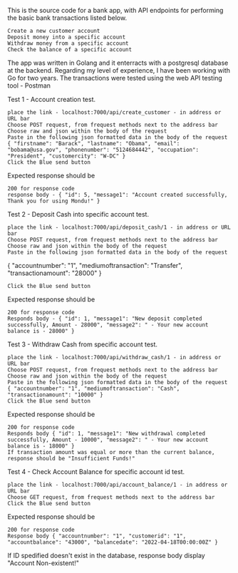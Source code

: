 This is the source code for a bank app, with API endpoints for performing the basic bank transactions listed below.

    Create a new customer account
    Deposit money into a specific account
    Withdraw money from a specific account
    Check the balance of a specific account

The app was written in Golang and it enterracts with a postgresql database at the backend. Regarding my level of experience, I have been working with Go for two years. The transactions were tested using the web API testing tool - Postman

Test 1 - Account creation test.

    place the link - localhost:7000/api/create_customer - in address or URL bar
    Choose POST request, from frequest methods next to the address bar
    Choose raw and json within the body of the request
    Paste in the following json formatted data in the body of the request { "firstname": "Barack", "lastname": "Obama", "email": "bobama@usa.gov", "phonenumber": "5124684442", "occupation": "President", "customercity": "W-DC" }
    Click the Blue send button

Expected response should be

    200 for response code
    response body - { "id": 5, "message1": "Account created successfully, Thank you for using Mondu!" }

Test 2 - Deposit Cash into specific account test.

    place the link - localhost:7000/api/deposit_cash/1 - in address or URL bar
    Choose POST request, from frequest methods next to the address bar
    Choose raw and json within the body of the request
    Paste in the following json formatted data in the body of the request

{ "accountnumber": "1", "mediumoftransaction": "Transfer", "transactionamount": "28000" }

    Click the Blue send button

Expected response should be

    200 for response code
    Responds body - { "id": 1, "message1": "New deposit completed successfully, Amount - 28000", "message2": " - Your new account balance is - 28000" }

Test 3 - Withdraw Cash from specific account test.

    place the link - localhost:7000/api/withdraw_cash/1 - in address or URL bar
    Choose POST request, from frequest methods next to the address bar
    Choose raw and json within the body of the request
    Paste in the following json formatted data in the body of the request { "accountnumber": "1", "mediumoftransaction": "Cash", "transactionamount": "10000" }
    Click the Blue send button

Expected response should be

    200 for response code
    Responds body { "id": 1, "message1": "New withdrawal completed successfully, Amount - 10000", "message2": " - Your new account balance is - 18000" }
    If transaction amount was equal or more than the current balance, response should be "Insufficient Funds!"

Test 4 - Check Account Balance for specific account id test.

    place the link - localhost:7000/api/account_balance/1 - in address or URL bar
    Choose GET request, from frequest methods next to the address bar
    Click the Blue send button

Expected response should be

    200 for response code
    Response body { "accountnumber": "1", "customerid": "1", "accountbalance": "43000", "balancedate": "2022-04-18T00:00:00Z" }

If ID spedified doesn't exist in the database, response body display "Account Non-existent!"
